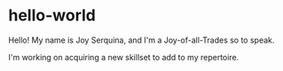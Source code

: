 # hello-world

Hello!  My name is Joy Serquina, and I'm a Joy-of-all-Trades so to speak.

I'm working on acquiring a new skillset to add to my repertoire.
